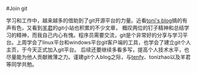 #Join git

学习和工作中，越来越多的借助到了git开源平台的力量。近看<a href="http://www.tonizhao.tk" target="tonizhao">toni's blog</a>搞的有声有色，又看到<a href="http://lefengyang.github.io" target="lefengyang">羊君</a>的git小站也积累的不少文章，
概叹两位的钉子精神和总结学习的精神，而我自己内心有愧。程序员需要交流，git是个非常好的分享与学习平台。上周学会了linux平台和windows平台git客户端的工具，也学会了建立git个人主页，于今天正式加入git平台。
后续还要继续多看多写，提高个人技术水平，也尽量能为他人贡献微薄之力。谨建git个人blog之际，与<a href="http://blog.csdn.net/tenfyguo/" target="tenfy">tenfy</a>、tonizhao以及羊君等同学共勉。
